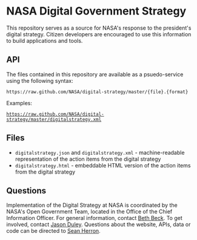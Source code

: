 NASA Digital Government Strategy
===========================

This repository serves as a source for NASA's response to the president's digital strategy. Citizen developers are encouraged to use this information to build applications and tools.

API
---

The files contained in this repository are available as a psuedo-service using the following syntax:

`https://raw.github.com/NASA/digital-strategy/master/{file}.{format}`

Examples:

[`https://raw.github.com/NASA/digital-strategy/master/digitalstrategy.xml`](https://raw.github.com/NASA/digital-strategy/master/digitalstrategy.xml)

Files
-----

* `digitalstrategy.json` and `digitalstrategy.xml` - machine-readable representation of the action items from the digital strategy
* `digitalstrategy.html` - embeddable HTML version of the action items from the digital strategy

Questions
----

Implementation of the Digital Strategy at NASA is coordinated by the NASA's Open Government Team, located in the Office of the Chief Information Officer. For general information, contact [Beth Beck](mailto:beth.beck@nasa.gov).  To get involved, contact [Jason Duley](jason.duley@nasa.gov).  Questions about the website, APIs, data or code can be directed to [Sean Herron](sean.herron@nasa.gov).
